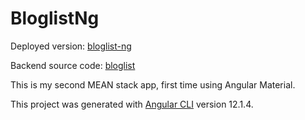 # BloglistNg

Deployed version: [bloglist-ng](https://kecs-bloglist-ng.web.app/)

Backend source code: [bloglist](https://github.com/botondKulcsar/bloglist)

This is my second MEAN stack app, first time using Angular Material.

This project was generated with [Angular CLI](https://github.com/angular/angular-cli) version 12.1.4.

